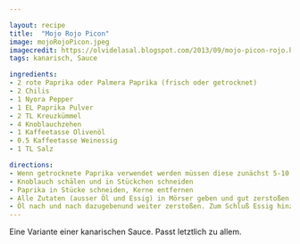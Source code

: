 ```yaml
---

layout: recipe
title:  "Mojo Rojo Picon"
image: mojoRojoPicon.jpeg
imagecredit: https://olvidelasal.blogspot.com/2013/09/mojo-picon-rojo.html
tags: kanarisch, Sauce

ingredients:
- 2 rote Paprika oder Palmera Paprika (frisch oder getrocknet)
- 2 Chilis
- 1 Nyora Pepper
- 1 EL Paprika Pulver
- 2 TL Kreuzkümmel
- 4 Knoblauchzehen
- 1 Kaffeetasse Olivenöl
- 0.5 Kaffeetasse Weinessig
- 1 TL Salz

directions:
- Wenn getrocknete Paprika verwendet werden müssen diese zunächst 5-10 Minuten gekocht oder 4-10 Stunden in Wasser eingeweicht werden
- Knoblauch schälen und in Stückchen schneiden
- Paprika in Stücke schneiden, Kerne entfernen
- Alle Zutaten (ausser Öl und Essig) in Mörser geben und gut zerstoßen
- Öl nach und nach dazugebenund weiter zerstoßen. Zum Schluß Essig hinzufügen
---
```


Eine Variante einer kanarischen Sauce. Passt letztlich zu allem.
